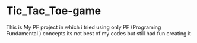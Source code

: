 # Tic_Tac_Toe-game

This is My PF project in which i tried  using only  PF (Programing Fundamental ) concepts
its not best of my codes but still had fun creating it
